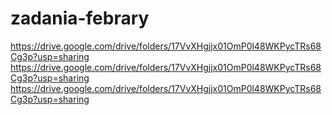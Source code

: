 # zadania-febrary
https://drive.google.com/drive/folders/17VvXHgjjx01OmP0l48WKPycTRs68Cg3p?usp=sharing
https://drive.google.com/drive/folders/17VvXHgjjx01OmP0l48WKPycTRs68Cg3p?usp=sharing
https://drive.google.com/drive/folders/17VvXHgjjx01OmP0l48WKPycTRs68Cg3p?usp=sharing
